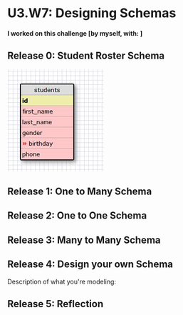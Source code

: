 # U3.W7: Designing Schemas


#### I worked on this challenge [by myself, with: ]


## Release 0: Student Roster Schema
<!-- display your image inline here -->
![Student](https://github.com/anup4f82/phase_0_unit_3/blob/master/week_7/images_anup/student_2.JPG?raw=true)

## Release 1: One to Many Schema
<!-- display your image inline here -->


## Release 2: One to One Schema
<!-- display your image inline here -->


## Release 3: Many to Many Schema
<!-- display your image inline here -->


## Release 4: Design your own Schema
Description of what you're modeling: 

<!-- display your one-to-one image inline here -->
<!-- display your many-to-many image inline here -->

## Release 5: Reflection
